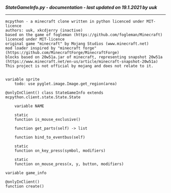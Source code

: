 ***StateGameInfo.py - documentation - last updated on 19.1.2021 by uuk***
___

    mcpython - a minecraft clone written in python licenced under MIT-licence
    authors: uuk, xkcdjerry (inactive)
    based on the game of fogleman (https://github.com/fogleman/Minecraft) licenced under MIT-licence
    original game "minecraft" by Mojang Studios (www.minecraft.net)
    mod loader inspired by "minecraft forge" (https://github.com/MinecraftForge/MinecraftForge)
    blocks based on 20w51a.jar of minecraft, representing snapshot 20w51a
    (https://www.minecraft.net/en-us/article/minecraft-snapshot-20w51a)
    This project is not official by mojang and does not relate to it.


    variable sprite
        todo: use pyglet.image.Image.get_region(area)

    @onlyInClient() class StateGameInfo extends mcpython.client.state.State.State

        variable NAME

        static
        function is_mouse_exclusive()

        function get_parts(self) -> list

        function bind_to_eventbus(self)

        static
        function on_key_press(symbol, modifiers)

        static
        function on_mouse_press(x, y, button, modifiers)

    variable game_info

    @onlyInClient()
    function create()